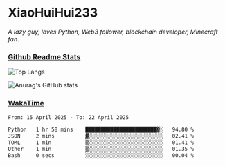 # XiaoHuiHui233

*A lazy guy, loves Python, Web3 follower, blockchain developer, Minecraft fan.*

### [Github Readme Stats](https://github.com/anuraghazra/github-readme-stats)

![Top Langs](https://github-readme-stats.vercel.app/api/top-langs/?username=XiaoHuiHui233&layout=compact&theme=github_dark)

![Anurag's GitHub stats](https://github-readme-stats.vercel.app/api?username=XiaoHuiHui233&show_icons=true&theme=github_dark)

### [WakaTime](https://wakatime.com)

<!--START_SECTION:waka-->

```txt
From: 15 April 2025 - To: 22 April 2025

Python   1 hr 58 mins    ███████████████████████▓░   94.80 %
JSON     2 mins          ▓░░░░░░░░░░░░░░░░░░░░░░░░   02.41 %
TOML     1 min           ▒░░░░░░░░░░░░░░░░░░░░░░░░   01.41 %
Other    1 min           ▒░░░░░░░░░░░░░░░░░░░░░░░░   01.35 %
Bash     0 secs          ░░░░░░░░░░░░░░░░░░░░░░░░░   00.04 %
```

<!--END_SECTION:waka-->
